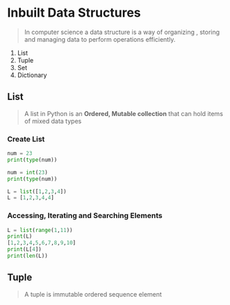 # Inbuilt Data Structures

> In computer science a data structure is a way of organizing , storing and managing data to perform operations efficiently.

1. List
2. Tuple
3. Set
4. Dictionary

## List

> A list in Python is an **Ordered, Mutable collection** that can hold items of mixed data types

### Create List

```python
num = 23
print(type(num))

num = int(23)
print(type(num))

L = list([1,2,3,4])
L = [1,2,3,4,4]
```

### Accessing, Iterating and Searching Elements

```python
L = list(range(1,11))
print(L)
[1,2,3,4,5,6,7,8,9,10]
print(L[4])
print(len(L))
```

## Tuple

> A tuple is immutable ordered sequence element

